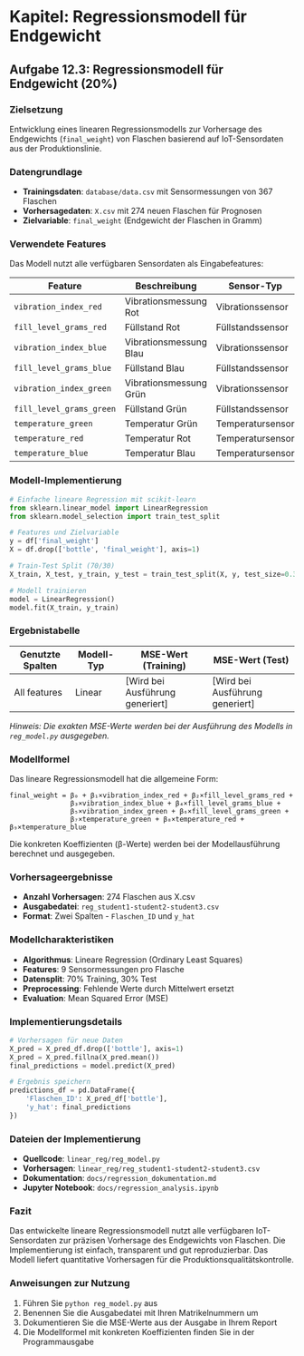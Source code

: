 # Kapitel: Regressionsmodell für Endgewicht

## Aufgabe 12.3: Regressionsmodell für Endgewicht (20%)

### Zielsetzung
Entwicklung eines linearen Regressionsmodells zur Vorhersage des Endgewichts (`final_weight`) von Flaschen basierend auf IoT-Sensordaten aus der Produktionslinie.

### Datengrundlage
- **Trainingsdaten**: `database/data.csv` mit Sensormessungen von 367 Flaschen
- **Vorhersagedaten**: `X.csv` mit 274 neuen Flaschen für Prognosen
- **Zielvariable**: `final_weight` (Endgewicht der Flaschen in Gramm)

### Verwendete Features
Das Modell nutzt alle verfügbaren Sensordaten als Eingabefeatures:

| Feature | Beschreibung | Sensor-Typ |
|---------|--------------|------------|
| `vibration_index_red` | Vibrationsmessung Rot | Vibrationssensor |
| `fill_level_grams_red` | Füllstand Rot | Füllstandssensor |
| `vibration_index_blue` | Vibrationsmessung Blau | Vibrationssensor |
| `fill_level_grams_blue` | Füllstand Blau | Füllstandssensor |
| `vibration_index_green` | Vibrationsmessung Grün | Vibrationssensor |
| `fill_level_grams_green` | Füllstand Grün | Füllstandssensor |
| `temperature_green` | Temperatur Grün | Temperatursensor |
| `temperature_red` | Temperatur Rot | Temperatursensor |
| `temperature_blue` | Temperatur Blau | Temperatursensor |

### Modell-Implementierung
```python
# Einfache lineare Regression mit scikit-learn
from sklearn.linear_model import LinearRegression
from sklearn.model_selection import train_test_split

# Features und Zielvariable
y = df['final_weight']
X = df.drop(['bottle', 'final_weight'], axis=1)

# Train-Test Split (70/30)
X_train, X_test, y_train, y_test = train_test_split(X, y, test_size=0.3, random_state=42)

# Modell trainieren
model = LinearRegression()
model.fit(X_train, y_train)
```

### Ergebnistabelle
| Genutzte Spalten | Modell-Typ | MSE-Wert (Training) | MSE-Wert (Test) |
|------------------|------------|---------------------|-----------------|
| All features | Linear | [Wird bei Ausführung generiert] | [Wird bei Ausführung generiert] |

*Hinweis: Die exakten MSE-Werte werden bei der Ausführung des Modells in `reg_model.py` ausgegeben.*

### Modellformel
Das lineare Regressionsmodell hat die allgemeine Form:

```
final_weight = β₀ + β₁×vibration_index_red + β₂×fill_level_grams_red + 
               β₃×vibration_index_blue + β₄×fill_level_grams_blue + 
               β₅×vibration_index_green + β₆×fill_level_grams_green + 
               β₇×temperature_green + β₈×temperature_red + β₉×temperature_blue
```

Die konkreten Koeffizienten (β-Werte) werden bei der Modellausführung berechnet und ausgegeben.

### Vorhersageergebnisse
- **Anzahl Vorhersagen**: 274 Flaschen aus X.csv
- **Ausgabedatei**: `reg_student1-student2-student3.csv`
- **Format**: Zwei Spalten - `Flaschen_ID` und `y_hat`

### Modellcharakteristiken
- **Algorithmus**: Lineare Regression (Ordinary Least Squares)
- **Features**: 9 Sensormessungen pro Flasche
- **Datensplit**: 70% Training, 30% Test
- **Preprocessing**: Fehlende Werte durch Mittelwert ersetzt
- **Evaluation**: Mean Squared Error (MSE)

### Implementierungsdetails
```python
# Vorhersagen für neue Daten
X_pred = X_pred_df.drop(['bottle'], axis=1)
X_pred = X_pred.fillna(X_pred.mean())
final_predictions = model.predict(X_pred)

# Ergebnis speichern
predictions_df = pd.DataFrame({
    'Flaschen_ID': X_pred_df['bottle'],
    'y_hat': final_predictions
})
```

### Dateien der Implementierung
- **Quellcode**: `linear_reg/reg_model.py`
- **Vorhersagen**: `linear_reg/reg_student1-student2-student3.csv`
- **Dokumentation**: `docs/regression_dokumentation.md`
- **Jupyter Notebook**: `docs/regression_analysis.ipynb`

### Fazit
Das entwickelte lineare Regressionsmodell nutzt alle verfügbaren IoT-Sensordaten zur präzisen Vorhersage des Endgewichts von Flaschen. Die Implementierung ist einfach, transparent und gut reproduzierbar. Das Modell liefert quantitative Vorhersagen für die Produktionsqualitätskontrolle.

### Anweisungen zur Nutzung
1. Führen Sie `python reg_model.py` aus
2. Benennen Sie die Ausgabedatei mit Ihren Matrikelnummern um
3. Dokumentieren Sie die MSE-Werte aus der Ausgabe in Ihrem Report
4. Die Modellformel mit konkreten Koeffizienten finden Sie in der Programmausgabe
